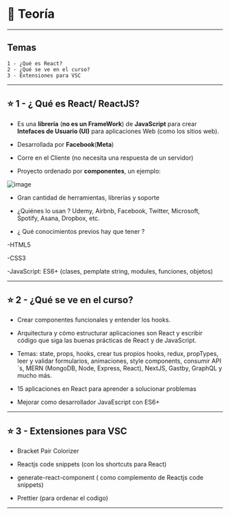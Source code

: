 # :book: Teoría

---

## Temas

```
1 - ¿Qué es React?
2 - ¿Qué se ve en el curso?
3 - Extensiones para VSC
```

---

## :star: 1 - ¿ Qué es React/ ReactJS?

- Es una **librería** (**no es un FrameWork**) de **JavaScript** para crear **Intefaces de Usuario (UI)** para aplicaciones Web (como los sitios web).

- Desarrollada por **Facebook**(**Meta**)

- Corre en el Cliente (no necesita una respuesta de un servidor)

- Proyecto ordenado por **componentes**, un ejemplo:

![image](https://user-images.githubusercontent.com/72580574/208317524-533dee54-d20d-47ac-b031-3fee90d08fec.png)

- Gran cantidad de herramientas, librerías y soporte

- ¿Quiénes lo usan ? Udemy, Airbnb, Facebook, Twitter, Microsoft, Spotify, Asana, Dropbox, etc.

- ¿ Qué conocimientos previos hay que tener ?

-HTML5

-CSS3

-JavaScript: ES6+ (clases, pemplate string, modules, funciones, objetos)

---

## :star: 2 - ¿Qué se ve en el curso?

- Crear componentes funcionales y entender los hooks.

- Arquitectura y cómo estructurar aplicaciones son React y escribir código que siga las buenas prácticas de React y de JavaScript.

- Temas: state, props, hooks, crear tus propios hooks, redux, propTypes, leer y validar formularios, animaciones, style components, consumir API´s, MERN (MongoDB, Node, Express, React), NextJS, Gastby, GraphQL y mucho más.

- 15 aplicaciones en React para aprender a solucionar problemas

- Mejorar como desarrollador JavaEscript con ES6+

---

## :star: 3 - Extensiones para VSC

- Bracket Pair Colorizer

- Reactjs code snippets (con los shortcuts para React)

- generate-react-component ( como complemento de Reactjs code snippets)

- Prettier (para ordenar el codigo) 

---
